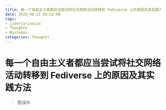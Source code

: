```yaml
---
title: 每一个自由主义者都应当尝试将社交网络活动转移到 Fediverse 上的原因及其实践方法
date: 2020-08-21 03:52:00
tags:
- Libertarianism
- Thoughts
- Mastodon
categories: Thoughts
---
```


# 每一个自由主义者都应当尝试将社交网络活动转移到 Fediverse 上的原因及其实践方法

> 勘误中

